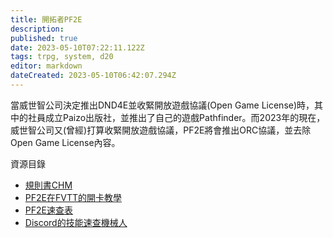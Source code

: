 ```yaml
---
title: 開拓者PF2E
description: 
published: true
date: 2023-05-10T07:22:11.122Z
tags: trpg, system, d20
editor: markdown
dateCreated: 2023-05-10T06:42:07.294Z
---
```


當威世智公司決定推出DND4E並收緊開放遊戲協議(Open Game License)時，其中的社員成立Paizo出版社，並推出了自己的遊戲Pathfinder。而2023年的現在，威世智公司又(曾經)打算收緊開放遊戲協議，PF2E將會推出ORC協議，並去除Open Game License內容。


 資源目錄
- [規則書CHM](https://www.goddessfantasy.net/bbs/index.php?topic=128946.0)
- [PF2E在FVTT的開卡教學](pf2在FVTT的開卡教學)
- [PF2E速查表](/pdf/pf2e速查表.pdf)
- [Discord的技能速查機械人](https://bothelp.hktrpg.com/hktrpg-guan-fang-shi-yong-jiao-xue/trpg-gong-neng/zhi-ding-trpg-xi-tong/pf2e)